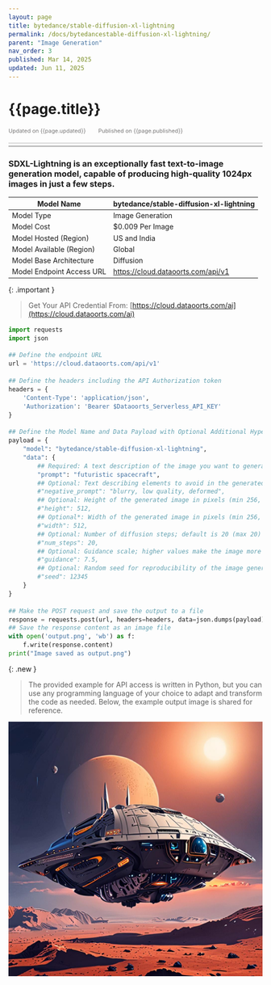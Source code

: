 ```yaml
---
layout: page
title: bytedance/stable-diffusion-xl-lightning
permalink: /docs/bytedancestable-diffusion-xl-lightning/
parent: "Image Generation"
nav_order: 3
published: Mar 14, 2025
updated: Jun 11, 2025
---
```


# {{page.title}}

<div style="font-size:0.78em;color: #797878; margin-bottom:1.5em;">
     <span>Updated on {{page.updated}}</span>
    <span style="margin-left:2em;">Published on {{page.published}}</span>
</div>

<hr style="border:none;height:3px;background-color:#e0e0e0;margin:0;">
<hr style="border:none;height:3px;background-color:#bebebe;margin-top:0.2em;margin-bottom:1.5em;">


### SDXL-Lightning is an exceptionally fast text-to-image generation model, capable of producing high-quality 1024px images in just a few steps.


| Model Name                | bytedance/stable-diffusion-xl-lightning |
|---------------------------|-----------------------------------------|
| Model Type                |    Image Generation                     |
| Model Cost                | $0.009 Per Image                        |
| Model Hosted (Region)     | US and India                            |
| Model Available (Region)  | Global                                  |
| Model Base Architecture   | Diffusion                               |
| Model Endpoint Access URL | https://cloud.dataoorts.com/api/v1      |


{: .important }
> Get Your API Credential From: [https://cloud.dataoorts.com/ai](https://cloud.dataoorts.com/ai)


```python
import requests
import json

## Define the endpoint URL
url = 'https://cloud.dataoorts.com/api/v1'

## Define the headers including the API Authorization token
headers = {
    'Content-Type': 'application/json',
    'Authorization': 'Bearer $Dataoorts_Serverless_API_KEY'
}

## Define the Model Name and Data Payload with Optional Additional Hyper-Parameters
payload = {
    "model": "bytedance/stable-diffusion-xl-lightning",
    "data": {
        ## Required: A text description of the image you want to generate (min 2)
        "prompt": "futuristic spacecraft",
        ## Optional: Text describing elements to avoid in the generated image
        #"negative_prompt": "blurry, low quality, deformed",
        ## Optional: Height of the generated image in pixels (min 256, max 2048)
        #"height": 512,
        ## Optional*: Width of the generated image in pixels (min 256, max 2048)
        #"width": 512,
        ## Optional: Number of diffusion steps; default is 20 (max 20)
        #"num_steps": 20,
        ## Optional: Guidance scale; higher values make the image more aligned with the prompt (default 7.5)
        #"guidance": 7.5,
        ## Optional: Random seed for reproducibility of the image generation
        #"seed": 12345
    }
}

## Make the POST request and save the output to a file
response = requests.post(url, headers=headers, data=json.dumps(payload))
## Save the response content as an image file
with open('output.png', 'wb') as f:
    f.write(response.content)
print("Image saved as output.png")
```

{: .new }
> The provided example for API access is written in Python, but you can use any programming language of your choice to adapt and transform the code as needed. Below, the example output image is shared for reference.

![output.png](bytedance-stable-diffusion-xl-base-1.0.jpg)